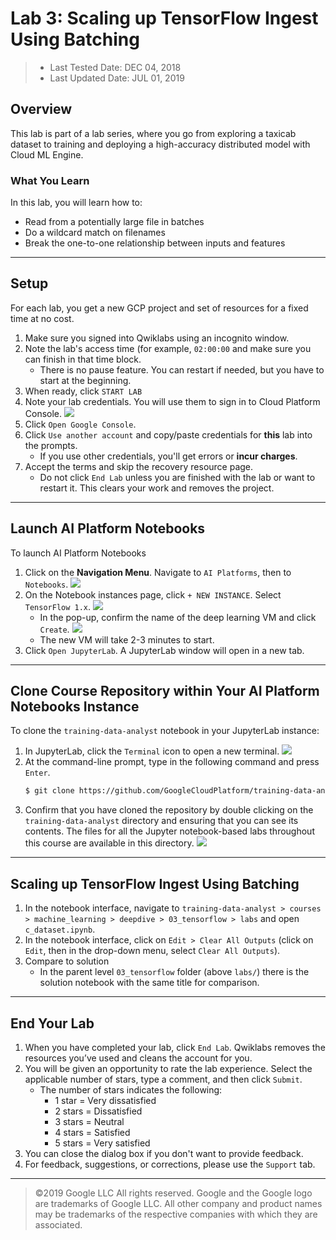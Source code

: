 # Lab 3: Scaling up TensorFlow Ingest Using Batching

> * Last Tested Date: DEC 04, 2018
> * Last Updated Date: JUL 01, 2019

## Overview

This lab is part of a lab series, where you go from exploring a taxicab dataset to training and deploying a high-accuracy distributed model with Cloud ML Engine.

### What You Learn

In this lab, you will learn how to:

* Read from a potentially large file in batches
* Do a wildcard match on filenames
* Break the one-to-one relationship between inputs and features

---
## Setup

For each lab, you get a new GCP project and set of resources for a fixed time at no cost.
1. Make sure you signed into Qwiklabs using an incognito window.
2. Note the lab's access time (for example, `02:00:00` and make sure you can finish in that time block.
    * There is no pause feature. You can restart if needed, but you have to start at the beginning.
3. When ready, click `START LAB`
4. Note your lab credentials. You will use them to sign in to Cloud Platform Console. 
    ![](../../../res/img/Coursera/TensorFlow/TensorFlow-2L-1.png)
5. Click `Open Google Console`.
6. Click `Use another account` and copy/paste credentials for **this** lab into the prompts.
    * If you use other credentials, you'll get errors or **incur charges**.
7. Accept the terms and skip the recovery resource page.
    * Do not click `End Lab` unless you are finished with the lab or want to restart it. This clears your work and removes the project.

---
## Launch AI Platform Notebooks

To launch AI Platform Notebooks

1. Click on the **Navigation Menu**. Navigate to `AI Platforms`, then to `Notebooks`.
    ![](../../../res/img/Coursera/TensorFlow/TensorFlow-2L-2.png)
2. On the Notebook instances page, click `+ NEW INSTANCE`. Select `TensorFlow 1.x`.
    ![](../../../res/img/Coursera/TensorFlow/TensorFlow-2L-3.png)
    * In the pop-up, confirm the name of the deep learning VM and click `Create`.
        ![](../../../res/img/Coursera/TensorFlow/TensorFlow-2L-4.png)
    * The new VM will take 2-3 minutes to start.
3. Click `Open JupyterLab`. A JupyterLab window will open in a new tab.

---
## Clone Course Repository within Your AI Platform Notebooks Instance

To clone the `training-data-analyst` notebook in your JupyterLab instance:

1. In JupyterLab, click the `Terminal` icon to open a new terminal.
    ![](../../../res/img/Coursera/TensorFlow/TensorFlow-2L-6.png)
2. At the command-line prompt, type in the following command and press `Enter`.
    ```bash
    $ git clone https://github.com/GoogleCloudPlatform/training-data-analyst 
    ```
3. Confirm that you have cloned the repository by double clicking on the `training-data-analyst` directory and ensuring that you can see its contents. The files for all the Jupyter notebook-based labs throughout this course are available in this directory.
    ![](../../../res/img/Coursera/TensorFlow/TensorFlow-2L-7.png)

---
## Scaling up TensorFlow Ingest Using Batching

1. In the notebook interface, navigate to `training-data-analyst > courses > machine_learning > deepdive > 03_tensorflow > labs` and open `c_dataset.ipynb`.
2. In the notebook interface, click on `Edit > Clear All Outputs` (click on `Edit`, then in the drop-down menu, select `Clear All Outputs`).
3. Compare to solution
    * In the parent level `03_tensorflow` folder (above `labs/`) there is the solution notebook with the same title for comparison.

---
## End Your Lab

1. When you have completed your lab, click `End Lab`. Qwiklabs removes the resources you’ve used and cleans the account for you.
2. You will be given an opportunity to rate the lab experience. Select the applicable number of stars, type a comment, and then click `Submit`.
    * The number of stars indicates the following:
        * 1 star = Very dissatisfied
        * 2 stars = Dissatisfied
        * 3 stars = Neutral
        * 4 stars = Satisfied
        * 5 stars = Very satisfied
3. You can close the dialog box if you don't want to provide feedback.
4. For feedback, suggestions, or corrections, please use the `Support` tab.

---
> ©2019 Google LLC All rights reserved. Google and the Google logo are trademarks of Google LLC. All other company and product names may be trademarks of the respective companies with which they are associated.
